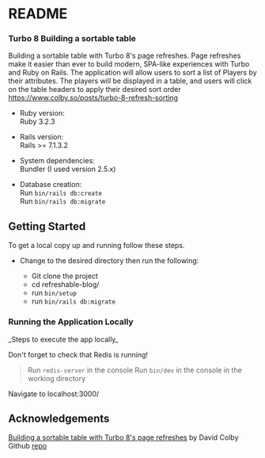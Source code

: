 # README

### Turbo 8 Building a sortable table

Building a sortable table with Turbo 8's page refreshes. Page refreshes make it easier than ever to build modern, SPA-like experiences with Turbo and Ruby on Rails.
The application will allow users to sort a list of Players by their attributes. The players will be displayed in a table, and users will click on the table headers to apply their desired sort order
https://www.colby.so/posts/turbo-8-refresh-sorting


* Ruby version:\
  Ruby 3.2.3

* Rails version:\
  Rails >= 7.1.3.2

* System dependencies:\
  Bundler (I used version 2.5.x)

* Database creation:\
  Run `bin/rails db:create`\
  Run `bin/rails db:migrate`

## Getting Started

To get a local copy up and running follow these steps.

- Change to the desired directory then run the following:

  - Git clone the project
  - cd refreshable-blog/
  - run `bin/setup`
  - run `bin/rails db:migrate`

### Running the Application Locally

 \_Steps to execute the app locally_

Don't forget to check that Redis is running!
> Run `redis-server` in the console
> Run `bin/dev` in the console in the working directory

Navigate to localhost:3000/

## Acknowledgements

[Building a sortable table with Turbo 8's page refreshes](https://www.colby.so/posts/turbo-8-refresh-sorting) by David Colby
Github [repo](https://github.com/DavidColby/turbo-refreshhttps://github.com/DavidColby/turbo_8_refresh_sorting)
